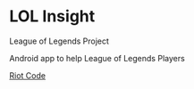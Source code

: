 # LOL Insight
League of Legends Project

Android app to help League of Legends Players

<a href="https://github.com/baribarton/baribarton.github.io/blob/master/riot.txt">Riot Code</a>
